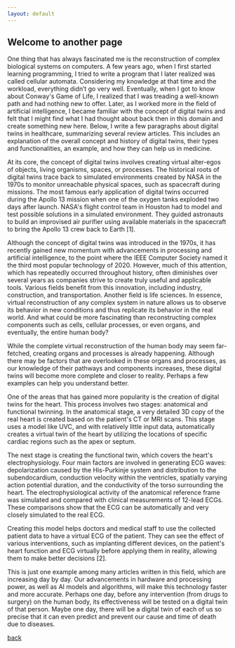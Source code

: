 ```yaml
---
layout: default
---
```


## Welcome to another page


One thing that has always fascinated me is the reconstruction of complex biological systems on computers. A few years ago, when I first started learning programming, I tried to write a program that I later realized was called cellular automata. Considering my knowledge at that time and the workload, everything didn’t go very well. Eventually, when I got to know about Conway's Game of Life, I realized that I was treading a well-known path and had nothing new to offer. Later, as I worked more in the field of artificial intelligence, I became familiar with the concept of digital twins and felt that I might find what I had thought about back then in this domain and create something new here. Below, I write a few paragraphs about digital twins in healthcare, summarizing several review articles. This includes an explanation of the overall concept and history of digital twins, their types and functionalities, an example, and how they can help us in medicine.

At its core, the concept of digital twins involves creating virtual alter-egos of objects, living organisms, spaces, or processes. The historical roots of digital twins trace back to simulated environments created by NASA in the 1970s to monitor unreachable physical spaces, such as spacecraft during missions. The most famous early application of digital twins occurred during the Apollo 13 mission when one of the oxygen tanks exploded two days after launch. NASA's flight control team in Houston had to model and test possible solutions in a simulated environment. They guided astronauts to build an improvised air purifier using available materials in the spacecraft to bring the Apollo 13 crew back to Earth [1].

Although the concept of digital twins was introduced in the 1970s, it has recently gained new momentum with advancements in processing and artificial intelligence, to the point where the IEEE Computer Society named it the third most popular technology of 2020. However, much of this attention, which has repeatedly occurred throughout history, often diminishes over several years as companies strive to create truly useful and applicable tools. Various fields benefit from this innovation, including industry, construction, and transportation. Another field is life sciences. In essence, virtual reconstruction of any complex system in nature allows us to observe its behavior in new conditions and thus replicate its behavior in the real world. And what could be more fascinating than reconstructing complex components such as cells, cellular processes, or even organs, and eventually, the entire human body?

While the complete virtual reconstruction of the human body may seem far-fetched, creating organs and processes is already happening. Although there may be factors that are overlooked in these organs and processes, as our knowledge of their pathways and components increases, these digital twins will become more complete and closer to reality. Perhaps a few examples can help you understand better.

One of the areas that has gained more popularity is the creation of digital twins for the heart. This process involves two stages: anatomical and functional twinning. In the anatomical stage, a very detailed 3D copy of the real heart is created based on the patient's CT or MRI scans. This stage uses a model like UVC, and with relatively little input data, automatically creates a virtual twin of the heart by utilizing the locations of specific cardiac regions such as the apex or septum.

The next stage is creating the functional twin, which covers the heart's electrophysiology. Four main factors are involved in generating ECG waves: depolarization caused by the His-Purkinje system and distribution to the subendocardium, conduction velocity within the ventricles, spatially varying action potential duration, and the conductivity of the torso surrounding the heart. The electrophysiological activity of the anatomical reference frame was simulated and compared with clinical measurements of 12-lead ECGs. These comparisons show that the ECG can be automatically and very closely simulated to the real ECG.

Creating this model helps doctors and medical staff to use the collected patient data to have a virtual ECG of the patient. They can see the effect of various interventions, such as implanting different devices, on the patient's heart function and ECG virtually before applying them in reality, allowing them to make better decisions [2].

This is just one example among many articles written in this field, which are increasing day by day. Our advancements in hardware and processing power, as well as AI models and algorithms, will make this technology faster and more accurate. Perhaps one day, before any intervention (from drugs to surgery) on the human body, its effectiveness will be tested on a digital twin of that person. Maybe one day, there will be a digital twin of each of us so precise that it can even predict and prevent our cause and time of death due to diseases.

[back](./)
